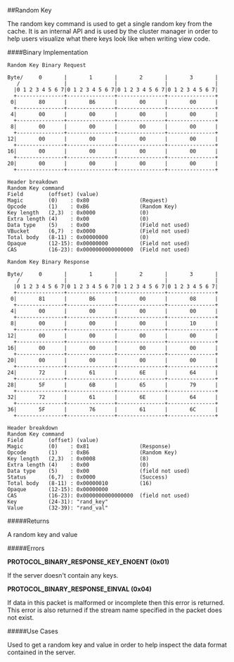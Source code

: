 
##Random Key

The random key command is used to get a single random key from the cache. It is an internal API and is used by the cluster manager in order to help users visualize what there keys look like when writing view code.

####Binary Implementation

    Random Key Binary Request

    Byte/     0       |       1       |       2       |       3       |
       /              |               |               |               |
      |0 1 2 3 4 5 6 7|0 1 2 3 4 5 6 7|0 1 2 3 4 5 6 7|0 1 2 3 4 5 6 7|
      +---------------+---------------+---------------+---------------+
     0|       80      |       B6      |       00      |       00      |
      +---------------+---------------+---------------+---------------+
     4|       00      |       00      |       00      |       00      |
      +---------------+---------------+---------------+---------------+
     8|       00      |       00      |       00      |       00      |
      +---------------+---------------+---------------+---------------+
    12|       00      |       00      |       00      |       00      |
      +---------------+---------------+---------------+---------------+
    16|       00      |       00      |       00      |       00      |
      +---------------+---------------+---------------+---------------+
    20|       00      |       00      |       00      |       00      |
      +---------------+---------------+---------------+---------------+

    Header breakdown
    Random Key command
    Field        (offset) (value)
    Magic        (0)    : 0x80                (Request)
    Opcode       (1)    : 0xB6                (Random Key)
    Key length   (2,3)  : 0x0000              (0)
    Extra length (4)    : 0x00                (0)
    Data type    (5)    : 0x00                (Field not used)
    VBucket      (6,7)  : 0x0000              (Field not used)
    Total body   (8-11) : 0x00000000          (0)
    Opaque       (12-15): 0x00000000          (Field not used)
    CAS          (16-23): 0x0000000000000000  (Field not used)

    Random Key Binary Response

    Byte/     0       |       1       |       2       |       3       |
       /              |               |               |               |
      |0 1 2 3 4 5 6 7|0 1 2 3 4 5 6 7|0 1 2 3 4 5 6 7|0 1 2 3 4 5 6 7|
      +---------------+---------------+---------------+---------------+
     0|       81      |       B6      |       00      |       08      |
      +---------------+---------------+---------------+---------------+
     4|       00      |       00      |       00      |       00      |
      +---------------+---------------+---------------+---------------+
     8|       00      |       00      |       00      |       10      |
      +---------------+---------------+---------------+---------------+
    12|       00      |       00      |       00      |       00      |
      +---------------+---------------+---------------+---------------+
    16|       00      |       00      |       00      |       00      |
      +---------------+---------------+---------------+---------------+
    20|       00      |       00      |       00      |       00      |
      +---------------+---------------+---------------+---------------+
    24|       72      |       61      |       6E      |       64      |
      +---------------+---------------+---------------+---------------+
    28|       5F      |       6B      |       65      |       79      |
      +---------------+---------------+---------------+---------------+
    32|       72      |       61      |       6E      |       64      |
      +---------------+---------------+---------------+---------------+
    36|       5F      |       76      |       61      |       6C      |
      +---------------+---------------+---------------+---------------+

    Header breakdown
    Random Key command
    Field        (offset) (value)
    Magic        (0)    : 0x81 	              (Response)
    Opcode       (1)    : 0xB6                (Random Key)
    Key length   (2,3)  : 0x0008              (8)
    Extra length (4)    : 0x00                (0)
    Data type    (5)    : 0x00                (field not used)
    Status       (6,7)  : 0x0000              (Success)
    Total body   (8-11) : 0x00000010          (16)
    Opaque       (12-15): 0x00000000
    CAS          (16-23): 0x0000000000000000  (field not used)
	Key          (24-31): "rand_key"
    Value        (32-39): "rand_val"

#####Returns

A random key and value

#####Errors

**PROTOCOL_BINARY_RESPONSE_KEY_ENOENT (0x01)**

If the server doesn't contain any keys.

**PROTOCOL_BINARY_RESPONSE_EINVAL (0x04)**

If data in this packet is malformed or incomplete then this error is returned. This error is also returned if the stream name specified in the packet does not exist.

#####Use Cases

Used to get a random key and value in order to help inspect the data format contained in the server.


